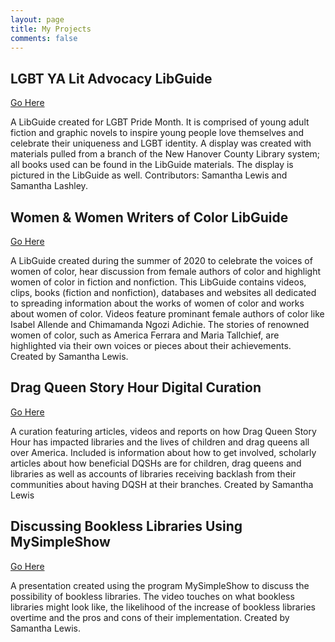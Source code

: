 ```yaml
---
layout: page
title: My Projects
comments: false
---
```


<h2>LGBT YA Lit Advocacy LibGuide</h2>

<a href="http://libapps.s3.amazonaws.com/sites/9901/guides/1008335/backups/guide_id_1008335_1588448928.html">Go Here</a>

<p>A LibGuide created for LGBT Pride Month. It is comprised of young adult fiction and graphic novels to inspire young people love themselves and celebrate their uniqueness and LGBT identity. A display was created with materials pulled from a branch of the New Hanover County Library system; all books used can be found in the LibGuide materials. The display is pictured in the LibGuide as well. Contributors: Samantha Lewis and Samantha Lashley.</p>

<h2>Women & Women Writers of Color LibGuide</h2>

<a href="http://libapps.s3.amazonaws.com/sites/9901/guides/1028471/backups/guide_id_1028471_1588449070.html">Go Here</a>

<p>A LibGuide created during the summer of 2020 to celebrate the voices of women of color, hear discussion from female authors of color and highlight women of color in fiction and nonfiction. This LibGuide contains videos, clips, books (fiction and nonfiction), databases and websites all dedicated to spreading information about the works of women of color and works about women of color. Videos feature prominant female authors of color like Isabel Allende and Chimamanda Ngozi Adichie. The stories of renowned women of color, such as America Ferrara and Maria Tallchief, are highlighted via their own voices or pieces about their achievements. Created by Samantha Lewis.</p>
    
<h2>Drag Queen Story Hour Digital Curation</h2>

<a href="https://wakelet.com/wake/cnSXJMaMIvFev9MaGFiQa">Go Here</a>

<p>A curation featuring articles, videos and reports on how Drag Queen Story Hour has impacted libraries and the lives of children and drag queens all over America. Included is information about how to get involved, scholarly articles about how beneficial DQSHs are for children, drag queens and libraries as well as accounts of libraries receiving backlash from their communities about having DQSH at their branches. Created by Samantha Lewis</p>
 
<h2>Discussing Bookless Libraries Using MySimpleShow</h2>

<a href="https://videos.mysimpleshow.com/vpcNap3j1o">Go Here</a>

A presentation created using the program MySimpleShow to discuss the possibility of bookless libraries. The video touches on what bookless libraries might look like, the likelihood of the increase of bookless libraries overtime and the pros and cons of their implementation. Created by Samantha Lewis.</p>

